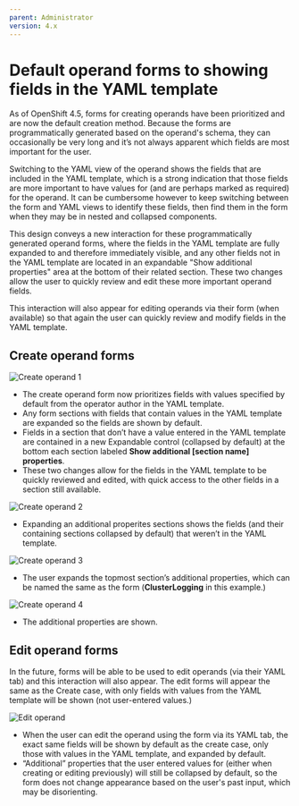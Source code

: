 ```yaml
---
parent: Administrator
version: 4.x
---
```


# Default operand forms to showing fields in the YAML template

As of OpenShift 4.5, forms for creating operands have been prioritized and are now the default creation method. Because the forms are programmatically generated based on the operand's schema, they can occasionally be very long and it’s not always apparent which fields are most important for the user.

Switching to the YAML view of the operand shows the fields that are included in the YAML template, which is a strong indication that those fields are more important to have values for (and are perhaps marked as required) for the operand. It can be cumbersome however to keep switching between the form and YAML views to identify these fields, then find them in the form when they may be in nested and collapsed components.

This design conveys a new interaction for these programmatically generated operand forms, where the fields in the YAML template are fully expanded to and therefore immediately visible, and any other fields not in the YAML template are located in an expandable "Show additional properties" area at the bottom of their related section. These two changes allow the user to quickly review and edit these more important operand fields.

This interaction will also appear for editing operands via their form (when available) so that again the user can quickly review and modify fields in the YAML template.

## Create operand forms

![Create operand 1](img/1-1.png)
- The create operand form now prioritizes fields with values specified by default from the operator author in the YAML template.
- Any form sections with fields that contain values in the YAML template are expanded so the fields are shown by default.
- Fields in a section that don’t have a value entered in the YAML template are contained in a new Expandable control (collapsed by default) at the bottom each section labeled **Show additional [section name] properties**.
- These two changes allow for the fields in the YAML template to be quickly reviewed and edited, with quick access to the other fields in a section still available.

![Create operand 2](img/1-2.png)
- Expanding an additional properites sections shows the fields (and their containing sections collapsed by default) that weren’t in the YAML template.

![Create operand 3](img/1-3.png)
- The user expands the topmost section’s additional properties, which can be named the same as the form (**ClusterLogging** in this example.)

![Create operand 4](img/1-4.png)
- The additional properties are shown.

## Edit operand forms

In the future, forms will be able to be used to edit operands (via their YAML tab) and this interaction will also appear. The edit forms will appear the same as the Create case, with only fields with values from the YAML template will be shown (not user-entered values.)

![Edit operand](img/2-1.png)
- When the user can edit the operand using the form via its YAML tab, the exact same fields will be shown by default as the create case, only those with values in the YAML template, and expanded by default.
- “Additional” properties that the user entered values for (either when creating or editing previously) will still be collapsed by default, so the form does not change appearance based on the user's past input, which may be disorienting. 
